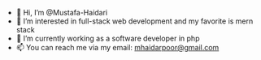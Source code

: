 - 👋 Hi, I’m @Mustafa-Haidari
- 👀 I’m interested in full-stack web development and my favorite is mern stack
- 🌱 I’m currently working as a software developer in php
- 📫 You can reach me via my email: mhaidarpoor@gmail.com

<!---
Mustafa-Haidari/Mustafa-Haidari is a ✨ special ✨ repository because its `README.md` (this file) appears on your GitHub profile.
You can click the Preview link to take a look at your changes.
--->
